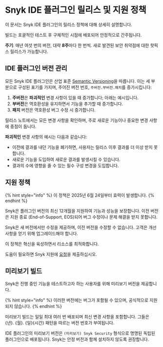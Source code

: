# Snyk IDE 플러그인 릴리스 및 지원 정책

이 문서는 Snyk IDE 플러그인의 릴리스 정책에 대해 상세히 설명합니다.

빌드는 포괄적인 테스트 후 구체적인 시점에 배포되어 안정적으로 간주됩니다.

**주기**: 매년 여섯 번의 버전, 대략 **8주**마다 한 번씩. 새로 발견된 보안 취약점에 대한 핫픽스 릴리스가 가능합니다.

## IDE 플러그인 버전 관리

모든 Snyk IDE 플러그인은 산업 표준 [Semantic Versioning](https://semver.org/)을 따릅니다. 이는 세 부분으로 구성된 표기를 가지며, 주어진 버전 번호, `주버전.부버전.패치`를 증가시킵니다:

1. **주버전**은 **파괴적인** 변경 사항이 있을 때 증가합니다; 아래는 예시입니다.
2. **부버전**은 역호환성을 유지하면서 기능을 추가할 때 증가합니다.
3. **패치** 버전은 역호환성 버그 수정 시 증가합니다.

릴리스 노트에서는 모든 변경 사항을 확인하며, 주로 새로운 기능이나 중요한 변경 사항에 중점이 둡니다.

**파괴적인** 변경 사항의 예시는 다음과 같습니다:

* 이전에 결과를 내던 기능을 폐기하면, 사용자는 릴리스 이후 결과를 더 이상 받지 못합니다.
* 새로운 기능을 도입하여 새로운 결과를 발생시킬 수 있습니다.
* 결과의 수에 영향을 줄 수 있는 필수 구성 변경을 도입합니다.

## 지원 정책

{% hint style="info" %}
이 정책은 2025년 6월 24일부터 효력이 발생합니다.
{% endhint %}

Snyk은 플러그인 버전의 최신 12개월을 지원하여 기능과 성능을 보장합니다. 이전 버전은 지원 종료 (End-of-Support, EOS)되어 버그 수정이나 문제 해결을 받지 못합니다.

Snyk은 새 버전에서만 수정을 제공하며, 이전 버전을 수정할 수 없습니다. 고객은 개선 사항을 얻기 위해 업그레이드해야 합니다.

이 정책은 혁신을 육성하면서 리소스를 최적화합니다.

도움이 필요하면 Snyk 지원에 [요청](https://support.snyk.io)을 제출하십시오.

## 미리보기 빌드

Snyk은 진행 중인 기능을 테스트하고자 하는 사용자를 위해 미리보기 버전을 제공합니다.

{% hint style="info" %}
이러한 버전에는 버그가 포함될 수 있으며, 공식적으로 지원되지 않습니다.
{% endhint %}

미리보기 빌드는 일일 최대 여러 번 배포되며 최신 변경 사항을 포함합니다. 그들은 {년}. {월}. {일}{시간} 패턴을 따르는 버전 번호가 부여됩니다.

IDE 플러그인의 미리보기 버전은 `(미리보기) Snyk Security` 형식으로 명명된 독립된 플러그인으로 배포됩니다. Snyk는 안정 버전과 함께 설치하지 않도록 권장합니다.
